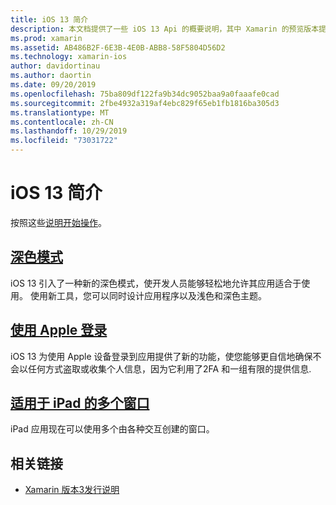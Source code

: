 ```yaml
---
title: iOS 13 简介
description: 本文档提供了一些 iOS 13 Api 的概要说明，其中 Xamarin 的预览版本提供了C#绑定。
ms.prod: xamarin
ms.assetid: AB486B2F-6E3B-4E0B-ABB8-58F5804D56D2
ms.technology: xamarin-ios
author: davidortinau
ms.author: daortin
ms.date: 09/20/2019
ms.openlocfilehash: 75ba809df122fa9b34dc9052baa9a0faaafe0cad
ms.sourcegitcommit: 2fbe4932a319af4ebc829f65eb1fb1816ba305d3
ms.translationtype: MT
ms.contentlocale: zh-CN
ms.lasthandoff: 10/29/2019
ms.locfileid: "73031722"
---
```

# <a name="introduction-to-ios-13"></a>iOS 13 简介

按照这些[说明开始操作](~/ios/platform/ios13/get-started.md)。

## <a name="dark-modedark-modemd"></a>[深色模式](dark-mode.md)

iOS 13 引入了一种新的深色模式，使开发人员能够轻松地允许其应用适合于使用。 使用新工具，您可以同时设计应用程序以及浅色和深色主题。

## <a name="sign-in-with-applesign-inmd"></a>[使用 Apple 登录](sign-in.md)

iOS 13 为使用 Apple 设备登录到应用提供了新的功能，使您能够更自信地确保不会以任何方式盗取或收集个人信息，因为它利用了2FA 和一组有限的提供信息.

## <a name="multiple-windows-for-ipadmulti-window-ipadmd"></a>[适用于 iPad 的多个窗口](multi-window-ipad.md)

iPad 应用现在可以使用多个由各种交互创建的窗口。

## <a name="related-links"></a>相关链接

- [Xamarin 版本3发行说明](/xamarin/ios/release-notes/13/13.0)
